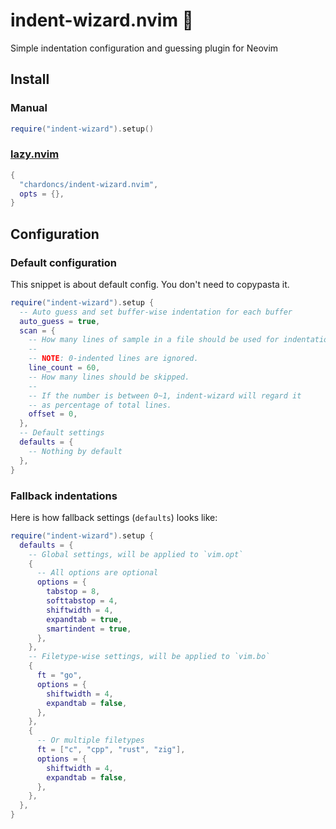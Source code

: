 # indent-wizard.nvim 🧙

Simple indentation configuration and guessing plugin for Neovim

## Install

### Manual

```lua
require("indent-wizard").setup()
```

### [lazy.nvim](https://github.com/folke/lazy.nvim)

```lua
{
  "chardoncs/indent-wizard.nvim",
  opts = {},
}
```

## Configuration

### Default configuration

This snippet is about default config. You don't need to copypasta it.

```lua
require("indent-wizard").setup {
  -- Auto guess and set buffer-wise indentation for each buffer
  auto_guess = true,
  scan = {
    -- How many lines of sample in a file should be used for indentation guessing.
    --
    -- NOTE: 0-indented lines are ignored.
    line_count = 60,
    -- How many lines should be skipped.
    --
    -- If the number is between 0~1, indent-wizard will regard it
    -- as percentage of total lines.
    offset = 0,
  },
  -- Default settings
  defaults = {
    -- Nothing by default
  },
}
```

### Fallback indentations

Here is how fallback settings (`defaults`) looks like:

```lua
require("indent-wizard").setup {
  defaults = {
    -- Global settings, will be applied to `vim.opt`
    {
      -- All options are optional
      options = {
        tabstop = 8,
        softtabstop = 4,
        shiftwidth = 4,
        expandtab = true,
        smartindent = true,
      },
    },
    -- Filetype-wise settings, will be applied to `vim.bo`
    {
      ft = "go",
      options = {
        shiftwidth = 4,
        expandtab = false,
      },
    },
    {
      -- Or multiple filetypes
      ft = ["c", "cpp", "rust", "zig"],
      options = {
        shiftwidth = 4,
        expandtab = false,
      },
    },
  },
}
```

